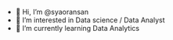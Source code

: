 - 👋 Hi, I’m @syaoransan
- 👀 I’m interested in Data science / Data Analyst
- 🌱 I’m currently learning Data Analytics

<!---
syaoransan/syaoransan is a ✨ special ✨ repository because its `README.md` (this file) appears on your GitHub profile.
You can click the Preview link to take a look at your changes.
--->
